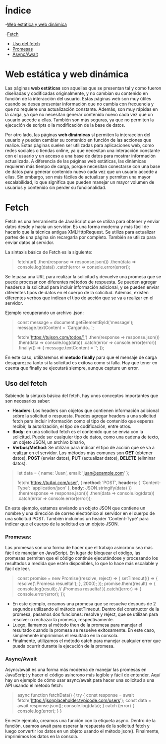 # Índice

-[Web estática y web dinámica](#Web-estática-y-web-dinámica)

-[Fetch](#fetch)

 - [Uso del fetch](#Uso-del-fetch)
 - [Promesas](#Promesas)
 - [Async/Await](#Async/Await)

# Web estática y web dinámica

Las páginas **web estáticas** son aquellas que se presentan tal y como fueron diseñadas y codificadas originalmente, y no cambian su contenido en función de la interacción del usuario. Estas páginas web son muy útiles cuando se desea presentar información que no cambia con frecuencia y que no requiere una actualización constante. Además, son muy rápidas en la carga, ya que no necesitan generar contenido nuevo cada vez que un usuario accede a ellas. También son más seguras, ya que no permiten la ejecución de scripts o la modificación de la base de datos.

Por otro lado, las páginas **web dinámicas** sí permiten la interacción del usuario y pueden cambiar su contenido en función de las acciones que realice. Estas páginas suelen ser utilizadas para aplicaciones web, como redes sociales o tiendas online, ya que necesitan una interacción constante con el usuario y un acceso a una base de datos para mostrar información actualizada. 
A diferencia de las páginas web estáticas, las dinámicas requieren más tiempo de carga, porque necesitan conectarse con una base de datos para generar contenido nuevo cada vez que un usuario accede a ellas. Sin embargo, son más fáciles de actualizar y permiten una mayor escalabilidad, lo que significa que pueden manejar un mayor volumen de usuarios y contenido sin perder su funcionalidad.
	 
# Fetch

Fetch es una herramienta de JavaScript que se utiliza para obtener y enviar datos desde y hacia un servidor. Es una forma moderna y más fácil de hacerlo que la técnica antigua XMLHttpRequest. Se utiliza para actualizar partes de una página sin recargarla por completo. También se utiliza para enviar datos al servidor.

La sintaxis básica de Fetch es la siguiente: 

> fetch(url) .then(response => response.json()) .then(data => 
> console.log(data)) .catch(error =>  console.error(error));

Se le pasa una URL para realizar la solicitud y devuelve una promesa que se puede procesar con diferentes métodos de respuesta. Se pueden agregar headers a la solicitud para incluir información adicional, y se pueden enviar diferentes tipos de datos en el cuerpo de la solicitud. Además, existen diferentes verbos que indican el tipo de acción que se va a realizar en el servidor.

Ejemplo recuperando un archivo .json:

>
>const message = document.getElementById('message'); message.textContent = 'Cargando...';
>
> fetch('https://tujson.com/todos/1') .then(response
> => response.json()) .then(data =>  console.log(data)) .catch(error =>  console.error(error)) .finally(() => { message.textContent = ''; });

En este caso, utilizaremos el **metodo finally** para que el mensaje de carga desaparezca tanto si la solicitud es exitosa como si falla. Hay que tener en cuenta que finally se ejecutará siempre, aunque capture un error.

## Uso del fetch

Sabiendo la sintaxis básica del fetch, hay unos conceptos importantes que son necesarios saber:
-   **Headers**: Los headers son objetos que contienen información adicional sobre la solicitud o respuesta. Puedes agregar headers a una solicitud fetch para incluir información como el tipo de contenido que esperas recibir, la autorización, el tipo de codificación, entre otros.
- **Body**: en una solicitud fetch es el contenido que se envía con la solicitud. Puede ser cualquier tipo de datos, como una cadena de texto, un objeto JSON, un archivo binario,
-   **Verbos/Method**: Se utilizan para indicar el tipo de acción que se va a realizar en el servidor. Los métodos más comunes son **GET** (obtener datos), **POST** (enviar datos), **PUT** (actualizar datos), **DELETE** (eliminar datos).
    
> let data = { name: 'Juan', email: 'juan@example.com' };
> 
> fetch('https://tuApi.com/user', {
>  **method**: 'POST', 
>  **headers**: {
> 'Content-Type': 'application/json' }, 
> **body**: JSON.stringify(data) })
> .then(response => response.json()) .then(data =>  console.log(data))
> .catch(error =>  console.error(error)); 

En este ejemplo, estamos enviando un objeto JSON que contiene un nombre y una dirección de correo electrónico al servidor en el cuerpo de una solicitud POST. También incluimos un header 'Content-Type' para indicar que el cuerpo de la solicitud es un objeto JSON.

### Promesas:


Las promesas son una forma de hacer que el trabajo asíncrono sea más fácil de manejar en JavaScript. En lugar de bloquear el código, las promesas permiten que el código continúe ejecutándose y procesando los resultados a medida que estén disponibles, lo que lo hace más escalable y fácil de leer.

> const promise = new  Promise((resolve, reject) => { setTimeout(() => {
> resolve('¡Promesa resuelta!'); }, 2000); }); promise.then((result) =>
> { console.log(result); // ¡Promesa resuelta! }).catch((error) => {
> console.error(error); });

 - En este ejemplo, creamos una promesa que se resuelve después de 2 segundos utilizando el método setTimeout. Dentro del constructor de la promesa, pasamos dos funciones: resolve y reject, que se utilizan para resolver o rechazar la promesa, respectivamente.
 - Luego, llamamos al método then de la promesa para manejar el resultado cuando la promesa se resuelve exitosamente. En este caso, simplemente imprimimos el resultado en la consola.
 - Finalmente, utilizamos el método catch para manejar cualquier error que pueda ocurrir durante la ejecución de la promesa.

### Async/Await
Async/await es una forma más moderna de manejar las promesas en JavaScript y hacer el código asíncrono más legible y fácil de entender. Aquí hay un ejemplo de cómo usar async/await para hacer una solicitud a una API usando el método fetch:

> async  function  fetchData() { try { const response = await 
> fetch('https://jsonplaceholder.typicode.com/users'); const data =
> await response.json(); console.log(data); } catch (error) {
> console.log(error); } }

En este ejemplo, creamos una función con la etiqueta async. Dentro de la función, usamos await para esperar la respuesta de la solicitud fetch y luego convertir los datos en un objeto usando el método json(). Finalmente, imprimimos los datos en la consola.
